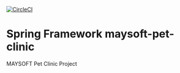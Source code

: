 [![CircleCI](https://circleci.com/gh/mahmutaydemir/maysoft-pet-clinic.svg?style=svg)](https://circleci.com/gh/mahmutaydemir/maysoft-pet-clinic)
# Spring Framework maysoft-pet-clinic

MAYSOFT Pet Clinic Project

